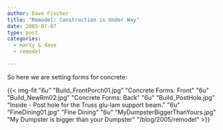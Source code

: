 ```yaml
---
author: Dave Fischer
title: "Remodel: Construction is Under Way"
date: 2005-07-07
type: post
categories:
  - marty & dave
  - remodel

---
```


So here we are setting forms for concrete:

<!--more-->

{{< img-fit
    "6u" "Build_FrontPorch01.jpg" "Concrete Forms: Front"
    "6u" "Build_NewRm02.jpg" "Concrete Forms: Back"
    "6u" "Build_PostHole.jpg" "Inside - Post hole for the Truss glu-lam support beam."
    "6u" "FineDining01.jpg" "Fine Dining"
    "6u" "MyDumpsterBiggerThanYours.jpg" "My Dumpster is bigger than your Dumpster"
    "/blog/2005/remodel" >}}


